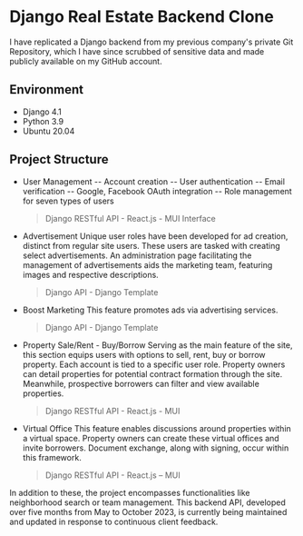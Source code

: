 # Django Real Estate Backend Clone
I have replicated a Django backend from my previous company's private Git Repository, which I have since scrubbed of sensitive data and made publicly available on my GitHub account.

## Environment
- Django 4.1
- Python 3.9
- Ubuntu 20.04

## Project Structure
- User Management
-- Account creation
-- User authentication
-- Email verification
-- Google, Facebook OAuth integration
-- Role management for seven types of users
    > Django RESTful API - React.js - MUI Interface
- Advertisement
   Unique user roles have been developed for ad creation, distinct from regular site users. These users are tasked with creating select advertisements. An administration page facilitating the management of advertisements aids the marketing team, featuring images and respective descriptions.
     > Django API - Django Template
- Boost Marketing
   This feature promotes ads via advertising services.
    > Django API - Django Template
- Property Sale/Rent - Buy/Borrow
    Serving as the main feature of the site, this section equips users with options to sell, rent, buy or borrow property. Each account is tied to a specific user role. Property owners can detail properties for potential contract formation through the site. Meanwhile, prospective borrowers can filter and view available properties.
    > Django RESTful API - React.js - MUI
- Virtual Office
    This feature enables discussions around properties within a virtual space. Property owners can create these virtual offices and invite borrowers. Document exchange, along with signing, occur within this framework.
    > Django RESTful API - React.js – MUI

In addition to these, the project encompasses functionalities like neighborhood search or team management. This backend API, developed over five months from May to October 2023, is currently being maintained and updated in response to continuous client feedback.